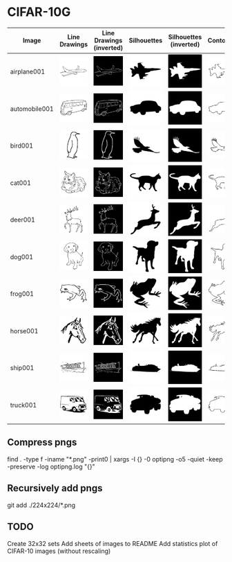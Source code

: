 CIFAR-10G
=========

| Image | Line Drawings | Line Drawings (inverted) | Silhouettes | Silhouettes (inverted) | Contours | Contours (inverted) |
| ----- | ------------- | ------------------------ | ----------- | ---------------------- | -------- | ------------------- |
| airplane001 | ![](224x224/line_drawings/airplane/airplane001.png) | ![](224x224/line_drawings_inverted/airplane/airplane001.png) | ![](224x224/silhouettes/airplane/airplane001.png) | ![](224x224/silhouettes_inverted/airplane/airplane001.png) | ![](224x224/contours/airplane/airplane001.png) | ![](224x224/contours_inverted/airplane/airplane001.png) |
| automobile001 | ![](224x224/line_drawings/automobile/automobile001.png) | ![](224x224/line_drawings_inverted/automobile/automobile001.png) | ![](224x224/silhouettes/automobile/automobile001.png) | ![](224x224/silhouettes_inverted/automobile/automobile001.png) | ![](224x224/contours/automobile/automobile001.png) | ![](224x224/contours_inverted/automobile/automobile001.png) |
| bird001 | ![](224x224/line_drawings/bird/bird001.png) | ![](224x224/line_drawings_inverted/bird/bird001.png) | ![](224x224/silhouettes/bird/bird001.png) | ![](224x224/silhouettes_inverted/bird/bird001.png) | ![](224x224/contours/bird/bird001.png) | ![](224x224/contours_inverted/bird/bird001.png) |
| cat001 | ![](224x224/line_drawings/cat/cat001.png) | ![](224x224/line_drawings_inverted/cat/cat001.png) | ![](224x224/silhouettes/cat/cat001.png) | ![](224x224/silhouettes_inverted/cat/cat001.png) | ![](224x224/contours/cat/cat001.png) | ![](224x224/contours_inverted/cat/cat001.png) |
| deer001 | ![](224x224/line_drawings/deer/deer001.png) | ![](224x224/line_drawings_inverted/deer/deer001.png) | ![](224x224/silhouettes/deer/deer001.png) | ![](224x224/silhouettes_inverted/deer/deer001.png) | ![](224x224/contours/deer/deer001.png) | ![](224x224/contours_inverted/deer/deer001.png) |
| dog001 | ![](224x224/line_drawings/dog/dog001.png) | ![](224x224/line_drawings_inverted/dog/dog001.png) | ![](224x224/silhouettes/dog/dog001.png) | ![](224x224/silhouettes_inverted/dog/dog001.png) | ![](224x224/contours/dog/dog001.png) | ![](224x224/contours_inverted/dog/dog001.png) |
| frog001 | ![](224x224/line_drawings/frog/frog001.png) | ![](224x224/line_drawings_inverted/frog/frog001.png) | ![](224x224/silhouettes/frog/frog001.png) | ![](224x224/silhouettes_inverted/frog/frog001.png) | ![](224x224/contours/frog/frog001.png) | ![](224x224/contours_inverted/frog/frog001.png) |
| horse001 | ![](224x224/line_drawings/horse/horse001.png) | ![](224x224/line_drawings_inverted/horse/horse001.png) | ![](224x224/silhouettes/horse/horse001.png) | ![](224x224/silhouettes_inverted/horse/horse001.png) | ![](224x224/contours/horse/horse001.png) | ![](224x224/contours_inverted/horse/horse001.png) |
| ship001 | ![](224x224/line_drawings/ship/ship001.png) | ![](224x224/line_drawings_inverted/ship/ship001.png) | ![](224x224/silhouettes/ship/ship001.png) | ![](224x224/silhouettes_inverted/ship/ship001.png) | ![](224x224/contours/ship/ship001.png) | ![](224x224/contours_inverted/ship/ship001.png) |
| truck001 | ![](224x224/line_drawings/truck/truck001.png) | ![](224x224/line_drawings_inverted/truck/truck001.png) | ![](224x224/silhouettes/truck/truck001.png) | ![](224x224/silhouettes_inverted/truck/truck001.png) | ![](224x224/contours/truck/truck001.png) | ![](224x224/contours_inverted/truck/truck001.png) |

Compress pngs
-------------

find . -type f -iname "*.png" -print0 | xargs -I {} -0 optipng -o5 -quiet -keep -preserve -log optipng.log "{}"

Recursively add pngs
--------------------

git add ./224x224/\*.png


TODO
----

Create 32x32 sets
Add sheets of images to README
Add statistics plot of CIFAR-10 images (without rescaling)

